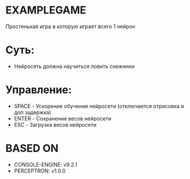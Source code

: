 # __EXAMPLEGAME__
Простенькая игра в которую играет всего 1 нейрон

# Суть:
* Нейросеть должна научиться ловить снежинки

# Управление:
* SPACE - Ускорение обучения нейросети (отключается отрисовка и доп задержка)
* ENTER - Сохранение весов нейросети
* ESC - Загрузка весов нейросети

# BASED ON
* CONSOLE-ENGINE: v9.2.1
* PERCEPTRON: v1.0.0
